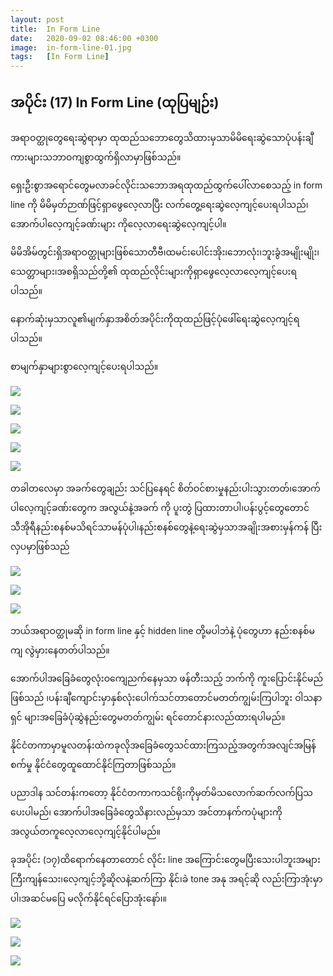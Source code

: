 ```yaml
---
layout: post
title:  In Form Line 
date:   2020-09-02 08:46:00 +0300
image:  in-form-line-01.jpg
tags:   [In Form Line]
---
```

## အပိုင်း (17) In Form Line (ထုပြမျဉ်း)

အရာဝတ္ထုတွေရေးဆွဲရာမှာ ထုထည်သဘောတွေသိထားမှသာမိမိရေးဆွဲသောပုံပန်းချီကားများသဘာဝကျစွာထွက်ရှိလာမှာဖြစ်သည်။

ရှေးဦးစွာအရောင်‌တွေမလာခင်လိုင်းသဘောအရထုထည်ထွက်ပေါ်လာစေသည့် in form line ကို မိမိမှတ်ဉာဏ်ဖြင့်ရှာဖွေလေ့လာပြီး လက်တွေ့ရေးဆွဲလေ့ကျင့်ပေးရပါသည်၊ အောက်ပါလေ့ကျင့်ခဏ်းများ
ကိုလေ့လာရေးဆွဲလေ့ကျင့်ပါ။
    
မိမိအိမ်တွင်းရှိအရာဝတ္ထုများဖြစ်သောတီဗီ၊ထမင်းပေါင်းအိုး၊ဘောလုံး၊ဘူးခွံအမျိုးမျိုး၊သေတ္တာများ၊အစရှိသည်တို့၏ ထုထည်လိုင်းများကိုရှာဖွေလေ့လာလေ့ကျင့်ပေးရပါသည်။

နောက်ဆုံးမှသာလူ၏မျက်နှာအစိတ်အပိုင်းကိုထုထည်ဖြင့်ပုံဖေါ်ရေးဆွဲလေ့ကျင့်ရပါသည်။

စာမျက်နှာများစွာလေ့ကျင့်ပေးရပါသည်။

![]({{site.baseurl}}/img/in-form-line-01.jpg)

![]({{site.baseurl}}/img/in-form-line-02.jpg)

![]({{site.baseurl}}/img/in-form-line-03.jpg)

![]({{site.baseurl}}/img/in-form-line-04.jpg)

![]({{site.baseurl}}/img/in-form-line-05.jpg)

တခါတလေမှာ အခက်တွေချည်း သင်ပြနေရင် စိတ်ဝင်စားမှုနည်းပါးသွားတတ်၊အောက်ပါလေ့ကျင့်ခဏ်းတွေက အလွယ်နဲ့အခက် ကို ပူးတွဲ
ပြထားတာပါ၊ပန်းပွင့်တွေတောင်သီအိုရီနည်းစနစ်မသိရင်သာမန်ပုံပါ၊နည်းစနစ်တွေနဲ့ရေးဆွဲမှသာအချိုးအစားမှန်ကန် ပြီး လှပမှာဖြစ်သည်

![]({{site.baseurl}}/img/in-form-line-06.jpg)

![]({{site.baseurl}}/img/in-form-line-07.jpg)

![]({{site.baseurl}}/img/in-form-line-08.jpg)

ဘယ်အရာဝတ္ထုမဆို in form line နှင့် hidden line တို့မပါဘဲနဲ့
ပုံတွေဟာ နည်းစနစ်မကျ လွဲမှားနေတတ်ပါသည်။

အောက်ပါအခြေခံတွေလုံးဝကျေညက်နေမှသာ ဖန်တီးသည့် ဘက်ကို ကူးပြောင်းနိုင်မည်ဖြစ်သည် ၊ပန်းချီကျောင်းမှာနှစ်လုံးပေါက်သင်တာတောင်မတတ်ကျွမ်းကြပါဘူး ဝါသနာရှင် များအခြေခံပုံဆွဲနည်းတွေမတတ်ကျွမ်း
ရင်တောင်နားလည်ထားရပါမည်။
   
နိုင်ငံတကာမှာမူလတန်းထဲကခုလိုအခြေခံတွေသင်ထားကြသည့်အတွက်အလျင်အမြန် စက်မှု နိုင်ငံတွေထူထောင်နိုင်ကြတာဖြစ်သည်။

ပညာဒါန သင်တန်းကတော့ နိုင်ငံတကာကသင်ရိုးကိုမှတ်မိသလောက်ဆက်လက်ပြသပေးပါမည်၊
အောက်ပါအခြေခံတွေသိနားလည်မှသာ အင်တာနက်ကပုံများကိုအလွယ်တကူလေ့လာလေ့ကျင့်နိုင်ပါမည်။

ခုအပိုင်း (၁၇)ထိရောက်နေတာတောင် လိုင်း line အကြောင်းတွေမပြီးသေးပါဘူးအများကြီးကျန်သေး၊လေ့ကျင့်ဘို့ဆိုလနဲ့ဆက်ကြာ
နိုင်၊ခဲ tone အနု အရင့်ဆို လည်းကြာအုံးမှာပါ၊အဆင်မပြေ မလိုက်နိုင်ရင်ပြောအုံးနော်၊။

![]({{site.baseurl}}/img/in-form-line-09.jpg)

![]({{site.baseurl}}/img/in-form-line-10.jpg)

![]({{site.baseurl}}/img/in-form-line-11.jpg)